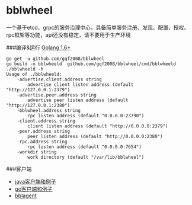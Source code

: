 # bblwheel
一个基于etcd、grpc的服务治理中心，具备简单服务注册、发现、配置、授权、rpc框架等功能，api还没有稳定，请不要用于生产环境

###编译&运行
[Golang 1.6+](https://golang.org/dl/)
	
	go get -u github.com/gqf2008/bblwheel
	go build -o bblwheeld  github.com/gqf2008/bblwheel/cmd/bblwheeld
	./bblwheeld -h
	Usage of ./bblwheeld:
		-advertise.client.address string
    		advertise client listen address (default "http://127.0.0.1:2379")
    	-advertise.peer.address string
    		advertise peer listen address (default "http://127.0.0.1:2380")
    	-bblwheel.address string
    		rpc listen address (default "0.0.0.0:23790")
    	-client.address string
    		client listen address (default "http://0.0.0.0:2379")
    	-peer.address string
    		peer listen address (default "http://0.0.0.0:2380")
    	-rpc.address string
    		rpc listen address (default "0.0.0.0:7654")
    	-workdir string
    		work directory (default "/var/lib/bblwheel")


###客户端
- [java客户端和例子](https://github.com/gqf2008/bblwheel-java)
- [go客户端和例子](https://github.com/gqf2008/bblwheel/client)
- [bblagent](https://github.com/gqf2008/bblwheel/cmd/bblagent)
